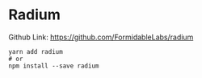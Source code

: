 # Radium
Github Link: https://github.com/FormidableLabs/radium

```
yarn add radium
# or
npm install --save radium
```
